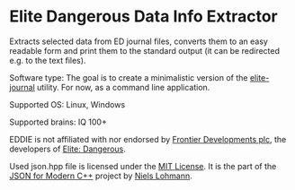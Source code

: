 # Elite Dangerous Data Info Extractor
Extracts selected data from ED journal files, converts them to an easy readable form and print them to the standard output (it can be redirected e.g. to the text files).

Software type: The goal is to create a minimalistic version of the [elite-journal](https://github.com/willyb321/elite-journal/blob/develop/readme.md) utility. For now, as a command line application.

Supported OS: Linux, Windows

Supported brains: IQ 100+

EDDIE is not affiliated with nor endorsed by [Frontier Developments plc](http://frontier.co.uk/), the developers of [Elite: Dangerous](https://www.elitedangerous.com/).

Used json.hpp file is licensed under the [MIT License](http://opensource.org/licenses/MIT). It is the part of the [JSON for Modern C++](https://github.com/nlohmann/json) project by [Niels Lohmann](https://nlohmann.me/).


